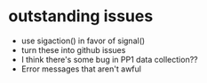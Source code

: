 # outstanding issues

- use sigaction() in favor of signal()
- turn these into github issues
- I think there's some bug in PP1 data collection??
- Error messages that aren't awful
